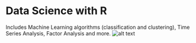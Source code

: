 # Data Science with R

Includes Machine Learning algorithms (classification and clustering), Time Series Analysis, Factor Analysis and more.
![alt text](https://ibb.co/bRC9Z7h)
